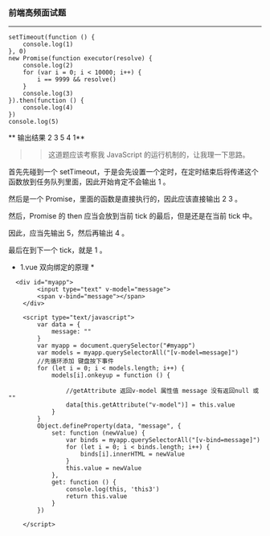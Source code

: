 ### 前端高频面试题
***
```
setTimeout(function () {
    console.log(1)
}, 0)
new Promise(function executor(resolve) {
    console.log(2)
    for (var i = 0; i < 10000; i++) {
        i == 9999 && resolve()
    }
    console.log(3)
}).then(function () {
    console.log(4)
})
console.log(5)
```
** 输出结果 2 3 5 4 1**
>> 这道题应该考察我 JavaScript 的运行机制的，让我理一下思路。

首先先碰到一个 setTimeout，于是会先设置一个定时，在定时结束后将传递这个函数放到任务队列里面，因此开始肯定不会输出 1 。

然后是一个 Promise，里面的函数是直接执行的，因此应该直接输出 2 3 。

然后，Promise 的 then 应当会放到当前 tick 的最后，但是还是在当前 tick 中。

因此，应当先输出 5，然后再输出 4 。

最后在到下一个 tick，就是 1 。
 
* 1.vue 双向绑定的原理 *

```
  <div id="myapp">
        <input type="text" v-model="message">
        <span v-bind="message"></span>
    </div>
  
    <script type="text/javascript">
        var data = {
            message: ""
        }
        var myapp = document.querySelector("#myapp")
        var models = myapp.querySelectorAll("[v-model=message]")
        //先循环添加 键盘按下事件
        for (let i = 0; i < models.length; i++) {
            models[i].onkeyup = function () {

                //getAttribute 返回v-model 属性值 message 没有返回null 或 ""
                data[this.getAttribute("v-model")] = this.value
            }
        }
        Object.defineProperty(data, "message", {
            set: function (newValue) {
                var binds = myapp.querySelectorAll("[v-bind=message]")
                for (let i = 0; i < binds.length; i++) {
                    binds[i].innerHTML = newValue
                }
                this.value = newValue
            },
            get: function () {
                console.log(this, 'this3')
                return this.value
            }
        })
      
    </script>

```

